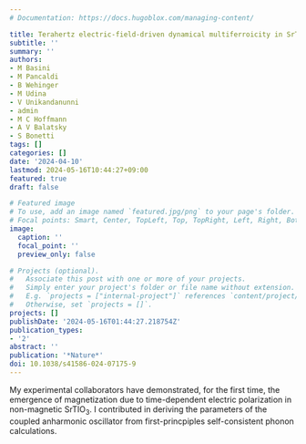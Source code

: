 ```yaml
---
# Documentation: https://docs.hugoblox.com/managing-content/

title: Terahertz electric-field-driven dynamical multiferroicity in SrTiO$_3$
subtitle: ''
summary: ''
authors:
- M Basini
- M Pancaldi
- B Wehinger
- M Udina
- V Unikandanunni
- admin
- M C Hoffmann
- A V Balatsky
- S Bonetti
tags: []
categories: []
date: '2024-04-10'
lastmod: 2024-05-16T10:44:27+09:00
featured: true
draft: false

# Featured image
# To use, add an image named `featured.jpg/png` to your page's folder.
# Focal points: Smart, Center, TopLeft, Top, TopRight, Left, Right, BottomLeft, Bottom, BottomRight.
image:
  caption: ''
  focal_point: ''
  preview_only: false

# Projects (optional).
#   Associate this post with one or more of your projects.
#   Simply enter your project's folder or file name without extension.
#   E.g. `projects = ["internal-project"]` references `content/project/deep-learning/index.md`.
#   Otherwise, set `projects = []`.
projects: []
publishDate: '2024-05-16T01:44:27.218754Z'
publication_types:
- '2'
abstract: ''
publication: '*Nature*'
doi: 10.1038/s41586-024-07175-9
---
```


My experimental collaborators have demonstrated, for the first time, the emergence of magnetization due to time-dependent electric polarization in non-magnetic SrTIO$_3$. I contributed in deriving the parameters of the coupled anharmonic oscillator from first-princpiples self-consistent phonon calculations.
